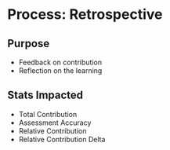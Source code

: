 # Process: Retrospective

## Purpose

- Feedback on contribution
- Reflection on the learning

## Stats Impacted
- Total Contribution
- Assessment Accuracy
- Relative Contribution
- Relative Contribution Delta
